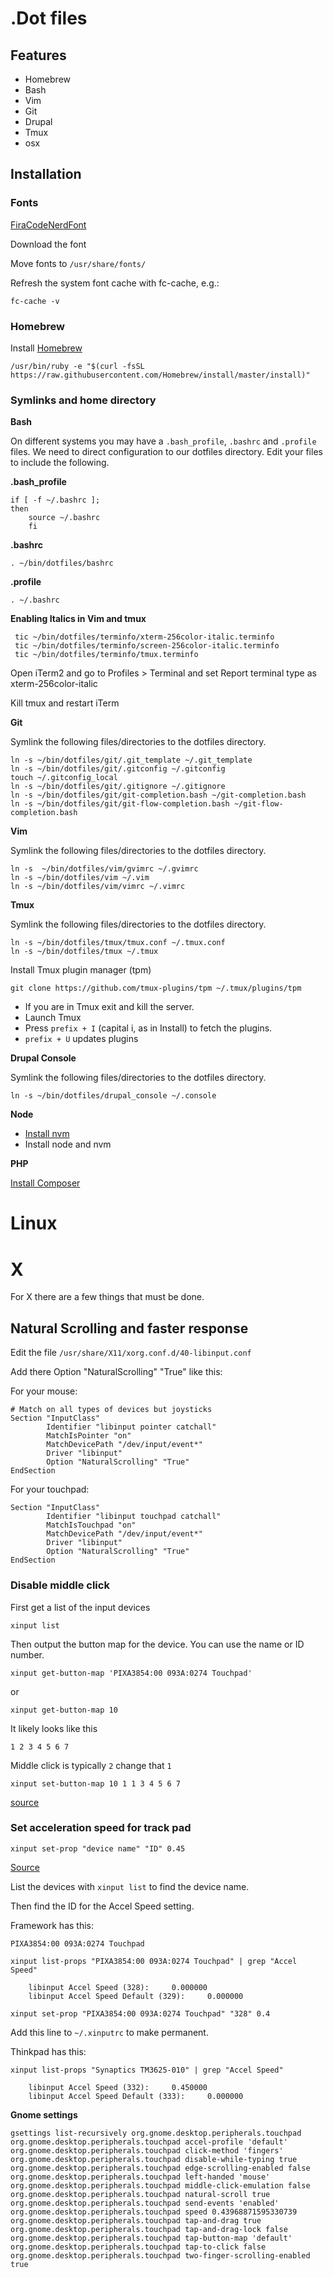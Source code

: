 # .Dot files

## Features

* Homebrew
* Bash
* Vim
* Git
* Drupal
* Tmux
* osx

## Installation

### Fonts

[FiraCodeNerdFont](https://www.nerdfonts.com/font-downloads)

Download the font

Move fonts to `/usr/share/fonts/`

Refresh the system font cache with fc-cache, e.g.:

`fc-cache -v`

### Homebrew

Install [Homebrew](http://brew.sh/)

`/usr/bin/ruby -e "$(curl -fsSL https://raw.githubusercontent.com/Homebrew/install/master/install)"`


### Symlinks and home directory

**Bash**

On different systems you may have a `.bash_profile`, `.bashrc` and `.profile` files. We need to direct configuration to our dotfiles directory. Edit your files to include the following.

**.bash_profile**

```
if [ -f ~/.bashrc ];
then
    source ~/.bashrc
    fi
```

**.bashrc**

```
. ~/bin/dotfiles/bashrc
```

**.profile**

```
. ~/.bashrc
```

**Enabling Italics in Vim and tmux**

```
 tic ~/bin/dotfiles/terminfo/xterm-256color-italic.terminfo
 tic ~/bin/dotfiles/terminfo/screen-256color-italic.terminfo
 tic ~/bin/dotfiles/terminfo/tmux.terminfo
```

Open iTerm2 and go to Profiles > Terminal and set Report terminal type as xterm-256color-italic

Kill tmux and restart iTerm

**Git**

Symlink the following files/directories to the dotfiles directory.

```
ln -s ~/bin/dotfiles/git/.git_template ~/.git_template
ln -s ~/bin/dotfiles/git/.gitconfig ~/.gitconfig
touch ~/.gitconfig_local
ln -s ~/bin/dotfiles/git/.gitignore ~/.gitignore
ln -s ~/bin/dotfiles/git/git-completion.bash ~/git-completion.bash
ln -s ~/bin/dotfiles/git/git-flow-completion.bash ~/git-flow-completion.bash
```

**Vim**

Symlink the following files/directories to the dotfiles directory.

```
ln -s  ~/bin/dotfiles/vim/gvimrc ~/.gvimrc
ln -s ~/bin/dotfiles/vim ~/.vim
ln -s ~/bin/dotfiles/vim/vimrc ~/.vimrc
```

**Tmux**

Symlink the following files/directories to the dotfiles directory.

```
ln -s ~/bin/dotfiles/tmux/tmux.conf ~/.tmux.conf
ln -s ~/bin/dotfiles/tmux ~/.tmux
```

Install Tmux plugin manager (tpm)

`git clone https://github.com/tmux-plugins/tpm ~/.tmux/plugins/tpm`

* If you are in Tmux exit and kill the server.
* Launch Tmux
* Press `prefix + I` (capital i, as in Install) to fetch the plugins.
* `prefix + U` updates plugins

**Drupal Console**

Symlink the following files/directories to the dotfiles directory.

```
ln -s ~/bin/dotfiles/drupal_console ~/.console
```

**Node**

* [Install nvm](https://github.com/nvm-sh/nvm)
* Install node and nvm

**PHP**

[Install Composer](https://getcomposer.org/)

# Linux

# X

For X there are a few things that must be done.

## Natural Scrolling and faster response

Edit the file `/usr/share/X11/xorg.conf.d/40-libinput.conf`

Add there Option "NaturalScrolling" "True" like this:

For your mouse:

```
# Match on all types of devices but joysticks
Section "InputClass"
        Identifier "libinput pointer catchall"
        MatchIsPointer "on"
        MatchDevicePath "/dev/input/event*"
        Driver "libinput"
        Option "NaturalScrolling" "True"
EndSection
```
 
For your touchpad:

```
Section "InputClass"
        Identifier "libinput touchpad catchall"
        MatchIsTouchpad "on"
        MatchDevicePath "/dev/input/event*"
        Driver "libinput"
        Option "NaturalScrolling" "True"
EndSection
```

### Disable middle click

First get a list of the input devices

`xinput list`

Then output the button map for the device. You can use the name or ID number. 

`xinput get-button-map 'PIXA3854:00 093A:0274 Touchpad'`

or

`xinput get-button-map 10`

It likely looks like this

`1 2 3 4 5 6 7`

Middle click is typically `2` change that `1`

`xinput set-button-map 10 1 1 3 4 5 6 7`

[source](https://unix.stackexchange.com/questions/438725/disabling-middle-click-on-bottom-of-a-clickpad-touchpad/553581#553581)

### Set acceleration speed for track pad


`xinput set-prop "device name" "ID" 0.45`

[Source](https://unix.stackexchange.com/questions/391683/how-to-increase-the-acceleration-speed-of-ibm-touchpad-and-trackpoint-in-xubuntu)

List the devices with `xinput list` to find the device name.

Then find the ID for the Accel Speed setting.

Framework has this:

`PIXA3854:00 093A:0274 Touchpad`

`xinput list-props "PIXA3854:00 093A:0274 Touchpad" | grep "Accel Speed"`

        libinput Accel Speed (328):     0.000000
        libinput Accel Speed Default (329):     0.000000

`xinput set-prop "PIXA3854:00 093A:0274 Touchpad" "328" 0.4`

Add this line to `~/.xinputrc` to make permanent. 


Thinkpad has this:

`xinput list-props "Synaptics TM3625-010" | grep "Accel Speed"`

        libinput Accel Speed (332):     0.450000
        libinput Accel Speed Default (333):     0.000000

**Gnome settings**

```
gsettings list-recursively org.gnome.desktop.peripherals.touchpad
org.gnome.desktop.peripherals.touchpad accel-profile 'default'
org.gnome.desktop.peripherals.touchpad click-method 'fingers'
org.gnome.desktop.peripherals.touchpad disable-while-typing true
org.gnome.desktop.peripherals.touchpad edge-scrolling-enabled false
org.gnome.desktop.peripherals.touchpad left-handed 'mouse'
org.gnome.desktop.peripherals.touchpad middle-click-emulation false
org.gnome.desktop.peripherals.touchpad natural-scroll true
org.gnome.desktop.peripherals.touchpad send-events 'enabled'
org.gnome.desktop.peripherals.touchpad speed 0.43968871595330739
org.gnome.desktop.peripherals.touchpad tap-and-drag true
org.gnome.desktop.peripherals.touchpad tap-and-drag-lock false
org.gnome.desktop.peripherals.touchpad tap-button-map 'default'
org.gnome.desktop.peripherals.touchpad tap-to-click false
org.gnome.desktop.peripherals.touchpad two-finger-scrolling-enabled true
```

